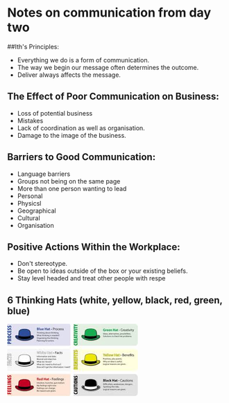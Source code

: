 # Notes on communication from day two


##Ith's Principles:
 
 * Everything we do is a form of communication.
 * The way we begin our message often determines the outcome.
 * Deliver always affects the message.



## The Effect of Poor Communication on Business:

 * Loss of potential business
 * Mistakes
 * Lack of coordination as well as organisation.
 * Damage to the image of the business.



## Barriers to Good Communication:

 * Language barriers
 * Groups not being on the same page
 * More than one person wanting to lead
 * Personal
 * Physicsl
 * Geographical
 * Cultural
 * Organisation



## Positive Actions Within the Workplace:

 * Don't stereotype.
 * Be open to ideas outside of the box or your existing beliefs.
 * Stay level headed and treat other people with respe

## 6 Thinking Hats (white, yellow, black, red, green, blue)
 
  ![](6_hats.png)
